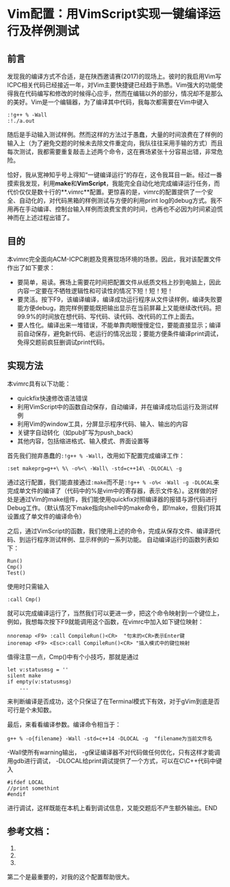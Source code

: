 # Vim配置：用VimScript实现一键编译运行及样例测试 #

## 前言 ##
发现我的编译方式不合适，是在陕西邀请赛(2017)的现场上。彼时的我启用Vim写ICPC相关代码已经接近一年，对Vim主要快捷键已经趋于熟悉。Vim强大的功能使得我在代码编写和修改的时候得心应手，然而在编辑以外的部分，情况却不是那么的美好。Vim是一个编辑器，为了编译其中代码，我每次都需要在Vim中键入

    :!g++ % -Wall
    :!./a.out

随后是手动输入测试样例。然而这样的方法过于愚蠢，大量的时间浪费在了样例的输入上（为了避免交题的时候未去除文件重定向，我队往往采用手输的方式）而且每次测试，我都需要重复敲击上述两个命令，这在赛场紧张十分容易出错，非常危险。

恰好，我从宽神知乎号上得知“一键编译运行”的存在，这令我耳目一新。经过一番摸索我发现，利用**make**和**VimScript**，我能完全自动化地完成编译运行任务，而代价仅仅是数十行的**.vimrc**配置。更惊喜的是，vimrc的配置提供了一个安全、自动化的，对代码黑箱的样例测试与方便的利用print log的debug方式。我不用再在手动编译、控制台输入样例而浪费宝贵的时间，也再也不必因为时间紧迫慌神而在上述过程出错了。

## 目的 ##
本vimrc完全面向ACM-ICPC刷题及竞赛现场环境的场景。因此，我对该配置文件作出了如下要求：

 * 要简单，易读。赛场上需要花时间把配置文件从纸质文档上抄到电脑上，因此内容一定要在不牺牲逻辑性和可读性的情况下短！短！短！
 * 要灵活。按下F9，该编译编译，编译成功运行程序从文件读样例，编译失败要能方便debug，跑完样例要能既把输出显示在当前屏幕上又能继续改代码。把99.9%的时间放在想代码、写代码、读代码、改代码的工作上面去。
 * 要人性化。编译出来一堆错误，不能单靠肉眼慢慢定位，要能直接显示；编译前自动保存，避免新代码、老运行的情况出现；要能方便条件编译print调试，免得交题前疯狂删调试print代码。

## 实现方法 ##

本vimrc具有以下功能：

 * quickfix快速修改语法错误
 * 利用VimScript中的函数自动保存，自动编译，并在编译成功后运行及测试样例
 * 利用Vim的window工具，分屏显示程序代码、输入、输出的内容
 * 关键字自动转化（如pub扩写为push_back）
 * 其他内容，包括缩进格式、输入模式、界面设置等

首先我们抛弃愚蠢的`:!g++ % -Wall`，改用如下配置完成编译工作：

    :set makeprg=g++\ %\ -o%<\ -Wall\ -std=c++14\ -DLOCAL\ -g

通过这行配置，我们能直接通过`:make`而不是`:!g++ % -o%< -Wall -g -DLOCAL`来完成单文件的编译了（代码中的%是vim中的寄存器，表示文件名）。这样做的好处是通过Vim的make组件，我们能使用quickfix对照编译器的报错与源代码进行Debug工作。（默认情况下make指向shell中的make命令，即!make，但我们将其设置成了单文件的编译命令）

之后，通过VimScript的函数，我们使用上述的命令，完成从保存文件、编译源代码、到运行程序测试样例、显示样例的一系列功能。
自动编译运行的函数列表如下：

    Run()
    Cmp()
    Test()

使用时只需输入

    :call Cmp()

就可以完成编译运行了，当然我们可以更进一步，把这个命令映射到一个键位上，例如，我想每次按下F9就能调用这个函数，在vimrc中加入如下键位映射：

    nnoremap <F9> :call CompileRun()<CR>  "句末的<CR>表示Enter键
    inoremap <F9> <Esc>:call CompileRun()<CR> "插入模式中的键位映射

值得注意一点，Cmp()中有个小技巧，那就是通过

    let v:statusmsg = ''
    silent make
    if empty(v:statusmsg)
        ...

来判断编译是否成功，这个只保证了在Terminal模式下有效，对于gVim到底是否可行是个未知数。

最后，来看看编译参数。编译命令相当于：

    g++ % -o{filename} -Wall -std=c++14 -DLOCAL -g  "filename为当前文件名

-Wall使所有warning输出， -g保证编译器不对代码做任何优化，只有这样才能调用gdb进行调试， -DLOCAL给print调试提供了一个方式，可以在C\C++代码中键入

    #ifdef LOCAL
    //print somethint
    #endif

进行调试，这样既能在本机上看到调试信息，又能交题后不产生额外输出。END

## 参考文档： ##
1. [](http://blog.chinaunix.net/uid-21202106-id-2406761.html)
2. [](https://www.oschina.net/code/snippet_574132_13351)
3. [](http://easwy.com/blog/archives/advanced-vim-skills-quickfix-mode/)

第二个是最重要的，对我的这个配置帮助很大。

